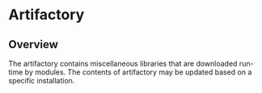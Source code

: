 # Artifactory

## Overview
The artifactory contains miscellaneous libraries that are downloaded run-time by modules. The contents of artifactory may be updated based on a specific installation.  
